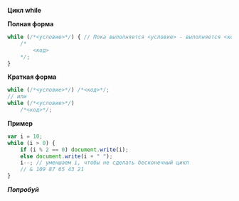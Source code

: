 **Цикл while**

**Полная форма**
```js
while (/*<условие>*/) { // Пока выполняется <условие> - выполняется <код>
    /*
        <код>
    */;
}
```
**Краткая форма**
```js
while (/*<условие>*/) /*<код>*/;
// или
while (/*<условие>*/)
    /*<код>*/;
```
**Пример**
```js
var i = 10;
while (i > 0) {
    if (i % 2 == 0) document.write(i);
    else document.write(i + " ");
    i--; // уменшаем i, чтобы не сделать бесконечный цикл 
    // & 109 87 65 43 21
}
```
***Попробуй***